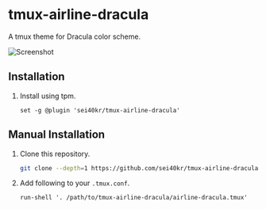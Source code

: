 # tmux-airline-dracula

A tmux theme for Dracula color scheme.

![Screenshot](https://raw.githubusercontent.com/sei40kr/tmux-airline-dracula/master/screenshot.png)

## Installation

1. Install using tpm.

   ```tmux
   set -g @plugin 'sei40kr/tmux-airline-dracula'
   ```

## Manual Installation

1. Clone this repository.

   ```sh
   git clone --depth=1 https://github.com/sei40kr/tmux-airline-dracula.git
   ```

1. Add following to your `.tmux.conf`.

   ```tmux
   run-shell '. /path/to/tmux-airline-dracula/airline-dracula.tmux'
   ```
